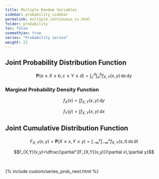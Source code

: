 ```yaml
---
title: Multiple Random Variables
sidebar: probability_sidebar
permalink: multiple_continuous_rv.html
folder: probability
toc: false
usemathjax: true
series: "Probability series"
weight: 22
---
```


## Joint Probability Distribution Function

$$\mathbf{P}(a\leq X\leq b,c\leq Y\leq d)=\int_{c}^{d}\int_{a}^{b}f_{X,Y}(x,y)\,\mathrm{d}x\,\mathrm{d}y$$


### Marginal Probability Density Function

$$f_X(x)=\int f_{X,Y}(x,y)\,\mathrm{d}y$$

$$f_Y(y)=\int f_{X,Y}(x,y)\,\mathrm{d}x$$


## Joint Cumulative Distribution Function

$$F_{X,Y}(x,y)=\mathbf{P}(X\leq x,Y\leq y)=\int_{-\infty}^{y}\int_{-\infty}^{x}f_{X,Y}(s,t)\,\mathrm{d}s\,\mathrm{d}t$$

$$f_{X,Y}(x,y)=\dfrac{\partial^2F_{X,Y}(x,y)}{\partial x\,\partial y}$$

<br>

{% include custom/series_prob_next.html %}
